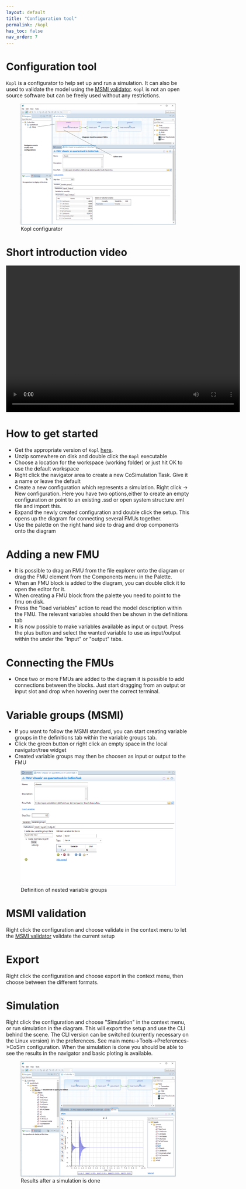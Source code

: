 ```yaml
---
layout: default
title: "Configuration tool"
permalink: /kopl
has_toc: false
nav_order: 7
---
```


# Configuration tool
`Kopl` is a configurator to help set up and run a simulation. It can also be used to validate the model using the [MSMI validator](./model-interface-validator). 
`Kopl` is not an open source software but can be freely used without any restrictions.

<figure>
<img src="/assets/img/Kopl.png"> 
<figcaption>Kopl configurator </figcaption>
</figure>

# Short introduction video

<video src="/assets/videos/Kopl.mp4" width="640" height="400" controls preload></video>


# How to get started

* Get the appropriate version of `Kopl` [here](./downloads).
* Unzip somewhere on disk and double click the `Kopl` executable
* Choose a location for the workspace (working folder) or just hit OK to use the default workspace
* Right click the navigator area to create a new CoSimulation Task. Give it a name or leave the default
* Create a new configuration which represents a simulation.  Right click -> New configuration. 
Here you have two options,either to create an empty configuration or point to an existing .ssd or open system structure xml file and import this.
* Expand the newly created configuration and double click the setup. This opens up the diagram for connecting several FMUs together.
* Use the palette on the right hand side to drag and drop components onto the diagram

# Adding a new FMU
* It is possible to drag an FMU from the file explorer onto the diagram or drag the FMU element from the Components menu in the Palette.
* When an FMU block is added to the diagram, you can double click it to open the editor for it.
* When creating a FMU block from the palette you need to point to the fmu on disk. 
* Press the "load variables" action to read the model description within the FMU. The relevant variables should then be shown in the definitions tab
* It is now possible to make variables available as input or output. Press the plus button and select the wanted variable to use as input/output within the under the "Input" or "output" tabs.

# Connecting the FMUs
* Once two or more FMUs are added to the diagram it is possible to add connections between the blocks. 
Just start dragging from an output or input slot and drop when hovering over the correct terminal.

# Variable groups (MSMI)
* If you want to follow the MSMI standard, you can start creating variable groups in the definitions tab within the variable groups tab.
* Click the green button or right click an empty space in the local navigator/tree widget
* Created variable groups may then be choosen as input or output to the FMU

<figure>
<img src="/assets/img/Kopl-variablegroups.png"> 
<figcaption class="caption" >Definition of nested variable groups</figcaption>
</figure>

# MSMI validation

Right click the configuration and choose validate in the context menu to let the [MSMI validator](./model-interface-validator) validate the current setup

# Export

Right click the configuration and choose export in the context menu, then choose between the different formats.

# Simulation

Right click the configuration and choose "Simulation" in the context menu, or run simulation in the diagram.
This will export the setup and use the CLI behind the scene. The CLI version can be switched (currently necessary on the Linux version) in the preferences.
See main menu->Tools->Preferences->CoSim configuration.
When the simulation is done you should be able to see the results in the navigator and basic ploting is available.

<figure>
<img src="/assets/img/Kopl-results.png"> 
<figcaption>Results after a simulation is done </figcaption>
</figure>






